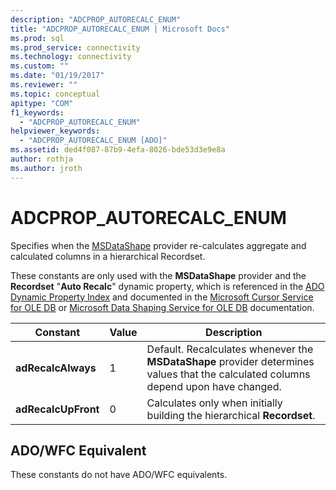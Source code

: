 ```yaml
---
description: "ADCPROP_AUTORECALC_ENUM"
title: "ADCPROP_AUTORECALC_ENUM | Microsoft Docs"
ms.prod: sql
ms.prod_service: connectivity
ms.technology: connectivity
ms.custom: ""
ms.date: "01/19/2017"
ms.reviewer: ""
ms.topic: conceptual
apitype: "COM"
f1_keywords: 
  - "ADCPROP_AUTORECALC_ENUM"
helpviewer_keywords: 
  - "ADCPROP_AUTORECALC_ENUM [ADO]"
ms.assetid: ded4f087-87b9-4efa-8026-bde53d3e9e8a
author: rothja
ms.author: jroth
---
```

# ADCPROP_AUTORECALC_ENUM
Specifies when the [MSDataShape](../../../ado/guide/appendixes/microsoft-data-shaping-service-for-ole-db-ado-service-provider.md) provider re-calculates aggregate and calculated columns in a hierarchical Recordset.  
  
 These constants are only used with the **MSDataShape** provider and the **Recordset** "**Auto Recalc**" dynamic property, which is referenced in the [ADO Dynamic Property Index](../../../ado/reference/ado-api/ado-dynamic-property-index.md) and documented in the [Microsoft Cursor Service for OLE DB](../../../ado/guide/appendixes/microsoft-cursor-service-for-ole-db-ado-service-component.md) or [Microsoft Data Shaping Service for OLE DB](../../../ado/guide/appendixes/microsoft-data-shaping-service-for-ole-db-ado-service-provider.md) documentation.  
  
|Constant|Value|Description|  
|--------------|-----------|-----------------|  
|**adRecalcAlways**|1|Default. Recalculates whenever the **MSDataShape** provider determines values that the calculated columns depend upon have changed.|  
|**adRecalcUpFront**|0|Calculates only when initially building the hierarchical **Recordset**.|  
  
## ADO/WFC Equivalent  
 These constants do not have ADO/WFC equivalents.
